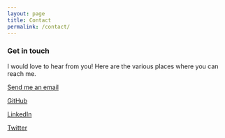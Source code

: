 ```yaml
---
layout: page
title: Contact
permalink: /contact/
---
```



<h3>Get in touch</h3>

I would love to hear from you! Here are the various places where you can reach me.

<a href="mailto:starriew@gmail.com">Send me an email</a>

<a href="https://github.com/starriebird/">GitHub</a>

<a href="https://www.linkedin.com/in/starriewilliamson/">LinkedIn</a>

<a href="https://twitter.com/StarrieWilliam1">Twitter</a>
